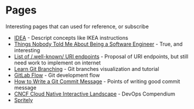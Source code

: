 # Pages

Interesting pages that can used for reference, or subscribe

- [IDEA](https://idea-instructions.com/) - Descript concepts like IKEA instructions
- [Things Nobody Told Me About Being a Software Engineer](https://anaulin.org/blog/things-nobody-told-me-about-being-a-software-engineer/) - True, and interesting
- [List of /.well-known/ URI endpoints](https://en.wikipedia.org/wiki/List_of_%2F.well-known%2F_services_offered_by_webservers) - Proposal of URI endpoints, but still need work to implement on internet
- [Learn Git Branching](https://learngitbranching.js.org/?locale=zh_TW) - Git branches visualization and tutorial
- [GitLab Flow](https://docs.gitlab.com/ee/topics/gitlab_flow.html) - Git development flow
- [How to Write a Git Commit Message](https://chris.beams.io/posts/git-commit/) - Points of writing good commit message
- [CNCF Cloud Native Interactive Landscape](https://landscape.cncf.io/) - DevOps Compendium
- [Spritely](https://spritelyproject.org/)